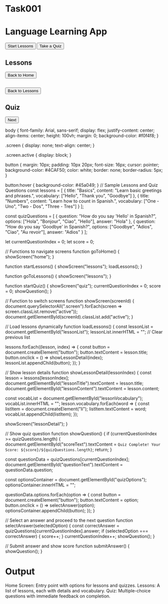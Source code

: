 # Task001
<!DOCTYPE html>
<html lang="en">
<head>
  <meta charset="UTF-8">
  <meta name="viewport" content="width=device-width, initial-scale=1.0">
  <title>Language Learning App</title>
  <link rel="stylesheet" href="style.css">
</head>
<body>
  <!-- Home Screen -->
  <div id="home" class="screen active">
    <h1>Language Learning App</h1>
    <button onclick="startLessons()">Start Lessons</button>
    <button onclick="startQuiz()">Take a Quiz</button>
  </div>

  <!-- Lessons Screen -->
  <div id="lessons" class="screen">
    <h2>Lessons</h2>
    <div id="lessonList"></div>
    <button onclick="goToHome()">Back to Home</button>
  </div>

  <!-- Lesson Detail Screen -->
  <div id="lessonDetail" class="screen">
    <h2 id="lessonTitle"></h2>
    <p id="lessonContent"></p>
    <ul id="lessonVocabulary"></ul>
    <button onclick="goToLessons()">Back to Lessons</button>
  </div>

  <!-- Quiz Screen -->
  <div id="quiz" class="screen">
    <h2>Quiz</h2>
    <p id="questionText"></p>
    <div id="quizOptions"></div>
    <button onclick="submitAnswer()">Next</button>
    <p id="scoreText"></p>
  </div>

  <script src="script.js"></script>
</body>
</html>
body {
  font-family: Arial, sans-serif;
  display: flex;
  justify-content: center;
  align-items: center;
  height: 100vh;
  margin: 0;
  background-color: #f0f4f8;
}

.screen {
  display: none;
  text-align: center;
}

.screen.active {
  display: block;
}

button {
  margin: 10px;
  padding: 10px 20px;
  font-size: 16px;
  cursor: pointer;
  background-color: #4CAF50;
  color: white;
  border: none;
  border-radius: 5px;
}

button:hover {
  background-color: #45a049;
}
// Sample Lessons and Quiz Questions
const lessons = [
  { title: "Basics", content: "Learn basic greetings and phrases.", vocabulary: ["Hello", "Thank you", "Goodbye"] },
  { title: "Numbers", content: "Learn how to count in Spanish.", vocabulary: ["One - Uno", "Two - Dos", "Three - Tres"] }
];

const quizQuestions = [
  { question: "How do you say 'Hello' in Spanish?", options: ["Hola", "Bonjour", "Ciao", "Hello"], answer: "Hola" },
  { question: "How do you say 'Goodbye' in Spanish?", options: ["Goodbye", "Adios", "Ciao", "Au revoir"], answer: "Adios" }
];

let currentQuestionIndex = 0;
let score = 0;

// Functions to navigate screens
function goToHome() {
  showScreen("home");
}

function startLessons() {
  showScreen("lessons");
  loadLessons();
}

function goToLessons() {
  showScreen("lessons");
}

function startQuiz() {
  showScreen("quiz");
  currentQuestionIndex = 0;
  score = 0;
  showQuestion();
}

// Function to switch screens
function showScreen(screenId) {
  document.querySelectorAll(".screen").forEach(screen => screen.classList.remove("active"));
  document.getElementById(screenId).classList.add("active");
}

// Load lessons dynamically
function loadLessons() {
  const lessonList = document.getElementById("lessonList");
  lessonList.innerHTML = ""; // Clear previous list

  lessons.forEach((lesson, index) => {
    const button = document.createElement("button");
    button.textContent = lesson.title;
    button.onclick = () => showLessonDetail(index);
    lessonList.appendChild(button);
  });
}

// Show lesson details
function showLessonDetail(lessonIndex) {
  const lesson = lessons[lessonIndex];
  document.getElementById("lessonTitle").textContent = lesson.title;
  document.getElementById("lessonContent").textContent = lesson.content;

  const vocabList = document.getElementById("lessonVocabulary");
  vocabList.innerHTML = "";
  lesson.vocabulary.forEach(word => {
    const listItem = document.createElement("li");
    listItem.textContent = word;
    vocabList.appendChild(listItem);
  });

  showScreen("lessonDetail");
}

// Show quiz question
function showQuestion() {
  if (currentQuestionIndex >= quizQuestions.length) {
    document.getElementById("scoreText").textContent = `Quiz Complete! Your Score: ${score}/${quizQuestions.length}`;
    return;
  }

  const questionData = quizQuestions[currentQuestionIndex];
  document.getElementById("questionText").textContent = questionData.question;

  const optionsContainer = document.getElementById("quizOptions");
  optionsContainer.innerHTML = "";

  questionData.options.forEach(option => {
    const button = document.createElement("button");
    button.textContent = option;
    button.onclick = () => selectAnswer(option);
    optionsContainer.appendChild(button);
  });
}

// Select an answer and proceed to the next question
function selectAnswer(selectedOption) {
  const correctAnswer = quizQuestions[currentQuestionIndex].answer;
  if (selectedOption === correctAnswer) {
    score++;
  }
  currentQuestionIndex++;
  showQuestion();
}

// Submit answer and show score
function submitAnswer() {
  showQuestion();
}
# Output
Home Screen: Entry point with options for lessons and quizzes.
Lessons: A list of lessons, each with details and vocabulary.
Quiz: Multiple-choice questions with immediate feedback on completion.
